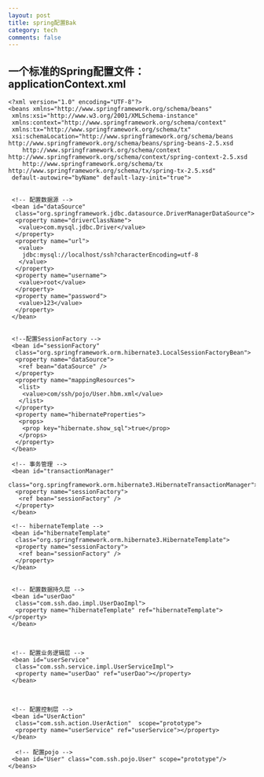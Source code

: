 ```yaml
---
layout: post
title: spring配置Bak
category: tech
comments: false
---
```

## 一个标准的Spring配置文件：applicationContext.xml


	<?xml version="1.0" encoding="UTF-8"?>
	<beans xmlns="http://www.springframework.org/schema/beans"
	 xmlns:xsi="http://www.w3.org/2001/XMLSchema-instance"
	 xmlns:context="http://www.springframework.org/schema/context"
	 xmlns:tx="http://www.springframework.org/schema/tx"
	 xsi:schemaLocation="http://www.springframework.org/schema/beans http://www.springframework.org/schema/beans/spring-beans-2.5.xsd
	    http://www.springframework.org/schema/context http://www.springframework.org/schema/context/spring-context-2.5.xsd
	    http://www.springframework.org/schema/tx http://www.springframework.org/schema/tx/spring-tx-2.5.xsd"
	 default-autowire="byName" default-lazy-init="true">
	
	
	 <!-- 配置数据源 -->
	 <bean id="dataSource"
	  class="org.springframework.jdbc.datasource.DriverManagerDataSource">
	  <property name="driverClassName">
	   <value>com.mysql.jdbc.Driver</value>
	  </property>
	  <property name="url">
	   <value>
	    jdbc:mysql://localhost/ssh?characterEncoding=utf-8
	   </value>
	  </property>
	  <property name="username">
	   <value>root</value>
	  </property>
	  <property name="password">
	   <value>123</value>
	  </property>
	 </bean>
	
	
	 <!--配置SessionFactory -->
	 <bean id="sessionFactory"
	  class="org.springframework.orm.hibernate3.LocalSessionFactoryBean">
	  <property name="dataSource">
	   <ref bean="dataSource" />
	  </property>
	  <property name="mappingResources">
	   <list>
	    <value>com/ssh/pojo/User.hbm.xml</value>
	   </list>
	  </property>
	  <property name="hibernateProperties">
	   <props>
	    <prop key="hibernate.show_sql">true</prop>
	   </props>
	  </property>
	 </bean>
	 
	 <!-- 事务管理 -->
	 <bean id="transactionManager"
	  class="org.springframework.orm.hibernate3.HibernateTransactionManager">
	  <property name="sessionFactory">
	   <ref bean="sessionFactory" />
	  </property>
	 </bean>
	 
	 <!-- hibernateTemplate -->
	 <bean id="hibernateTemplate"
	  class="org.springframework.orm.hibernate3.HibernateTemplate">
	  <property name="sessionFactory">
	   <ref bean="sessionFactory" />
	  </property>
	 </bean>
	
	
	 <!-- 配置数据持久层 -->
	 <bean id="userDao"
	  class="com.ssh.dao.impl.UserDaoImpl">
	  <property name="hibernateTemplate" ref="hibernateTemplate"></property>
	 </bean>
	 
	
	
	 <!-- 配置业务逻辑层 -->
	 <bean id="userService"
	  class="com.ssh.service.impl.UserServiceImpl">
	  <property name="userDao" ref="userDao"></property>
	 </bean>
	 
	
	
	 <!-- 配置控制层 -->
	 <bean id="UserAction"
	  class="com.ssh.action.UserAction"  scope="prototype">
	  <property name="userService" ref="userService"></property>
	 </bean>

	  <!-- 配置pojo -->
	 <bean id="User" class="com.ssh.pojo.User" scope="prototype"/>
	</beans>
